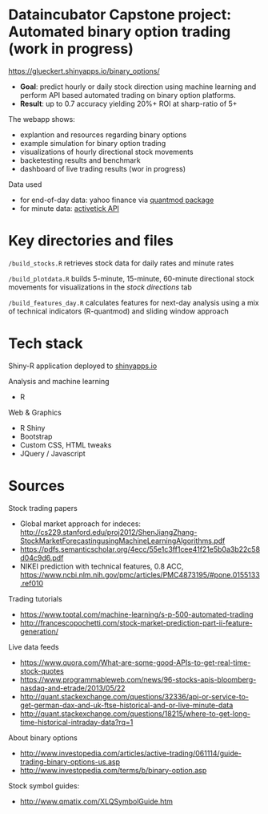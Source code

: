 Dataincubator Capstone project: Automated binary option trading (work in progress)
===============================================================================
https://glueckert.shinyapps.io/binary_options/

* **Goal**: predict hourly or daily stock direction using machine learning and perform API based automated trading on binary option platforms. 
* **Result**: up to 0.7 accuracy yielding  20%+ ROI at sharp-ratio of 5+

The webapp shows:

* explantion and resources regarding binary options
* example simulation for binary option trading
* visualizations of hourly directional stock movements
* backetesting results and benchmark
* dashboard of live trading results (wor in progress)

Data used

* for end-of-day data: yahoo finance via [quantmod package](https://cran.r-project.org/web/packages/quantmod/quantmod.pdf)
* for minute data: [activetick API](http://wwww.activetick.com)

Key directories and files
===============================================================================
`/build_stocks.R`
retrieves stock data for daily rates and minute rates

`/build_plotdata.R`
builds 5-minute, 15-minute, 60-minute directional stock movements for visualizations in the *stock directions* tab

`/build_features_day.R`
calculates features for next-day analysis using a mix of technical indicators (R-quantmod) and sliding window approach

Tech stack
===============================================================================
Shiny-R application deployed to <a href="http://www.shinyapps.io/" target="_blank">shinyapps.io</a>

Analysis and machine learning
  * R

Web & Graphics
  * R Shiny
  * Bootstrap
  * Custom CSS, HTML tweaks
  * JQuery / Javascript

Sources 
===============================================================================
Stock trading papers
* Global market approach for indeces: http://cs229.stanford.edu/proj2012/ShenJiangZhang-StockMarketForecastingusingMachineLearningAlgorithms.pdf
* https://pdfs.semanticscholar.org/4ecc/55e1c3ff1cee41f21e5b0a3b22c58d04c9d6.pdf
* NIKEI prediction with technical features, 0.8 ACC, https://www.ncbi.nlm.nih.gov/pmc/articles/PMC4873195/#pone.0155133.ref010 

Trading tutorials
* https://www.toptal.com/machine-learning/s-p-500-automated-trading
* http://francescopochetti.com/stock-market-prediction-part-ii-feature-generation/

Live data feeds
* https://www.quora.com/What-are-some-good-APIs-to-get-real-time-stock-quotes
* https://www.programmableweb.com/news/96-stocks-apis-bloomberg-nasdaq-and-etrade/2013/05/22
* http://quant.stackexchange.com/questions/32336/api-or-service-to-get-german-dax-and-uk-ftse-historical-and-or-live-minute-data
* http://quant.stackexchange.com/questions/18215/where-to-get-long-time-historical-intraday-data?rq=1

About binary options
* http://www.investopedia.com/articles/active-trading/061114/guide-trading-binary-options-us.asp
* http://www.investopedia.com/terms/b/binary-option.asp

Stock symbol guides:
* http://www.qmatix.com/XLQSymbolGuide.htm


